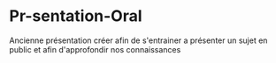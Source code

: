# Pr-sentation-Oral
Ancienne présentation créer afin de s'entrainer a présenter un sujet en public et afin d'approfondir nos connaissances 
